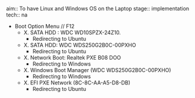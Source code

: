 aim:: To have Linux and Windows OS on the Laptop
stage:: implementation
tech:: na

- Boot Option Menu // F12
	- X. SATA HDD : WDC WD10SPZX-24Z10.
		- Redirecting to Ubuntu
	- X. SATA HDD: WDC WDS250G2B0C-00PXHO
		- Redirecting to Ubuntu
	- X. Network Boot: Realtek PXE B08 DOO
		- Redirecting to Windows
	- X. Windows Boot Manager (WDC WDS250G2B0C-00PXHO)
		- Redirecting to Windows
	- X. EFI PXE Network (8C-8C-AA-A5-D8-DB)
		- Redirecting to  Ubuntu